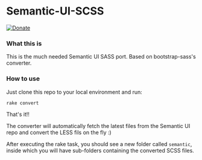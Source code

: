 # Semantic-UI-SCSS

[![Donate](https://www.paypal.com/cgi-bin/webscr?cmd=_s-xclick&hosted_button_id=NMYPWP6VCWGKN)](http://i.imgur.com/sMi7BNV.png)



### What this is

This is the much needed Semantic UI SASS port. Based on bootstrap-sass's converter.

### How to use

Just clone this repo to your local environment and run:

`rake convert`

That's it!!

The converter will automatically fetch the latest files from the Semantic UI repo and convert the LESS fils on the fly :)

After executing the rake task, you should see a new folder called `semantic`, inside which you will have sub-folders containing the converted SCSS files.
